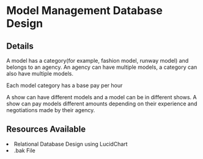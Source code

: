 # Model Management Database Design

## Details
A model has a category(for example, fashion model, runway model) and belongs to an agency. An agency can have multiple models, a category can also have multiple models.

Each model category has a base pay per hour 

A show can have different models and a model can be in different shows. A show can pay models different amounts depending on their experience and negotiations made by their agency.

## Resources Available
<li> Relational Database Design using LucidChart
<li> .bak File



